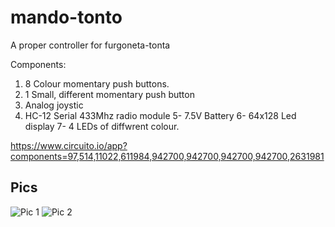 # mando-tonto
A proper controller for furgoneta-tonta


Components:

1. 8 Colour momentary push buttons.
2. 1 Small, different momentary push button
3. Analog joystic
4. HC-12 Serial 433Mhz radio module
5- 7.5V Battery
6- 64x128 Led display
7- 4 LEDs of diffwrent colour.

https://www.circuito.io/app?components=97,514,11022,611984,942700,942700,942700,942700,2631981

## Pics

![Pic 1](https://user-images.githubusercontent.com/783430/88280197-b08f9b80-cce5-11ea-9d83-5f800f853278.jpeg)
![Pic 2](https://user-images.githubusercontent.com/783430/88280225-b7b6a980-cce5-11ea-9c86-a97f22f95ae7.jpeg)
